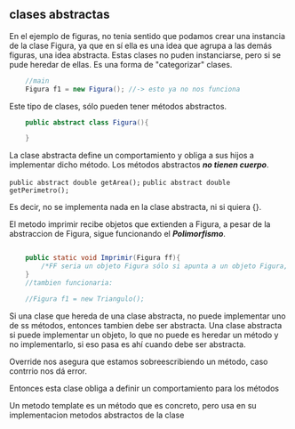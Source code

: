 ## clases abstractas

En el ejemplo de figuras, no tenia sentido que podamos crear una instancia de la clase Figura, ya que en sí ella es una idea que agrupa a las demás figuras, una idea abstracta. Estas clases no puden instanciarse, pero si se pude heredar de ellas. Es una forma de "categorizar" clases.

```java
    //main
    Figura f1 = new Figura(); //-> esto ya no nos funciona 

```
Este tipo de clases, sólo pueden tener métodos abstractos. 
```java
    public abstract class Figura(){

    }

```

La clase abstracta define un comportamiento y obliga a sus hijos a implementar dicho método. Los métodos abstractos ***no tienen cuerpo***.

`public abstract double getArea();`
`public abstract double getPerimetro();`

Es decir, no se implementa nada en la clase abstracta, ni si quiera {}.


El metodo imprimir recibe objetos que extienden a Figura, a pesar de la abstraccion de Figura, sigue funcionando el ***Polimorfismo***.
```java

    public static void Imprimir(Figura ff){
        /*FF seria un objeto Figura sólo si apunta a un objeto Figura, pero siempre que lo llmamos lo haemos con objetos de clases concretas, va a ser de Tipo Figura o herede de ella y sea concreto*/
    }
    //tambien funcionaria:

    //Figura f1 = new Triangulo();
```

Si una clase que hereda de una clase abstracta, no puede implementar uno de ss métodos, entonces tambien debe ser abstracta. Una clase abstracta si puede implementar un objeto, lo que no puede es heredar un método y no implementarlo, si eso pasa es ahí cuando debe ser abstracta.

Override nos asegura que estamos sobreescribiendo un método, caso contrrio nos dá error.

Entonces esta clase obliga a definir un comportamiento para los métodos

Un metodo template es un método que es concreto, pero usa en su implementacion metodos abstractos de la clase